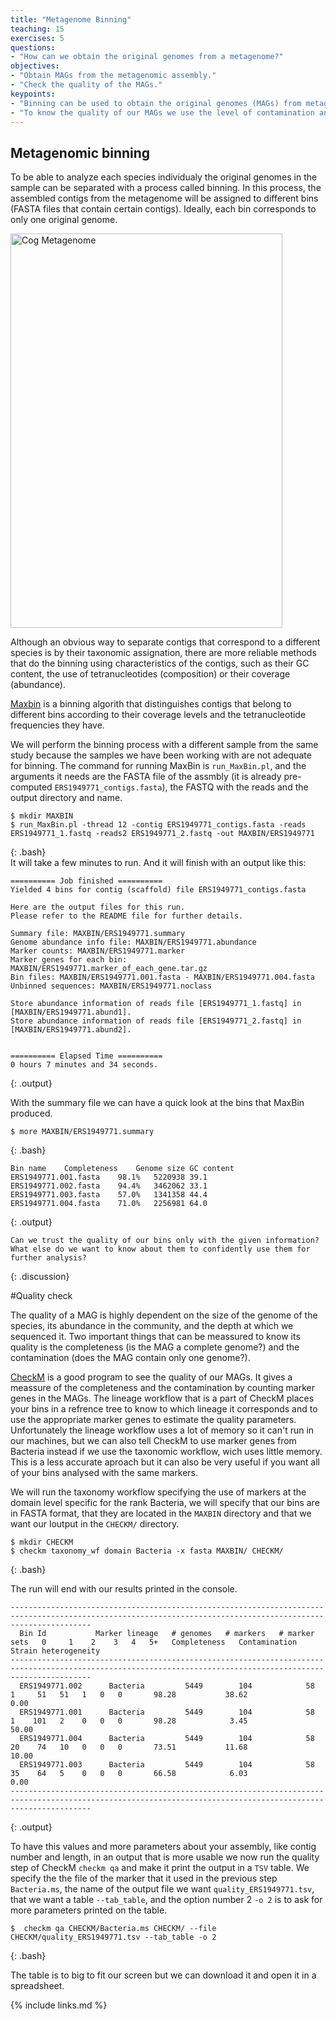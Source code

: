 ```yaml
---
title: "Metagenome Binning"
teaching: 15
exercises: 5
questions:
- "How can we obtain the original genomes from a metagenome?"
objectives: 
- "Obtain MAGs from the metagenomic assembly."
- "Check the quality of the MAGs."  
keypoints:
- "Binning can be used to obtain the original genomes (MAGs) from metagenomes."
- "To know the quality of our MAGs we use the level of contamination and completeness."
---
```


## Metagenomic binning
To be able to analyze each species individualy the original genomes in the sample can be separated with a process called binning. 
In this process, the assembled contigs from the metagenome will be assigned to different bins (FASTA files that contain certain contigs). Ideally, each bin corresponds to only one original genome.

<a href="{{ page.root }}/fig/Binning(47).png">
  <img src="{{ page.root }}/fig/Binning(47).png" width="435" height="631" alt="Cog Metagenome" />
</a>

Although an obvious way to separate contigs that correspond to a different species is by their taxonomic assignation, there are more reliable methods that do the binning using characteristics of the contigs, such as their GC content, the use of tetranucleotides (composition) or their coverage (abundance).

[Maxbin](https://sourceforge.net/projects/maxbin/files/) is a binning algorith that distinguishes contigs that belong to different bins according to their coverage levels and the tetranucleotide frequencies they have.

We will perform the binning process with a different sample from the same study because the samples we have been working with are not adequate for binning. The command for running MaxBin is `run_MaxBin.pl`, and the arguments it needs are the FASTA file of the assmbly (it is already pre-computed `ERS1949771_contigs.fasta`), the FASTQ with the reads and the output directory and name. 
~~~
$ mkdir MAXBIN
$ run_MaxBin.pl -thread 12 -contig ERS1949771_contigs.fasta -reads ERS1949771_1.fastq -reads2 ERS1949771_2.fastq -out MAXBIN/ERS1949771
~~~
{: .bash}  
It will take a few minutes to run. And it will finish with an output like this:

~~~
========== Job finished ==========
Yielded 4 bins for contig (scaffold) file ERS1949771_contigs.fasta

Here are the output files for this run.
Please refer to the README file for further details.

Summary file: MAXBIN/ERS1949771.summary
Genome abundance info file: MAXBIN/ERS1949771.abundance
Marker counts: MAXBIN/ERS1949771.marker
Marker genes for each bin: MAXBIN/ERS1949771.marker_of_each_gene.tar.gz
Bin files: MAXBIN/ERS1949771.001.fasta - MAXBIN/ERS1949771.004.fasta
Unbinned sequences: MAXBIN/ERS1949771.noclass

Store abundance information of reads file [ERS1949771_1.fastq] in [MAXBIN/ERS1949771.abund1].
Store abundance information of reads file [ERS1949771_2.fastq] in [MAXBIN/ERS1949771.abund2].


========== Elapsed Time ==========
0 hours 7 minutes and 34 seconds.
~~~
{: .output}  

With the summary file we can have a quick look at the bins that MaxBin produced. 

~~~
$ more MAXBIN/ERS1949771.summary
~~~
{: .bash}  

~~~
Bin name	Completeness	Genome size	GC content
ERS1949771.001.fasta	98.1%	5220938	39.1
ERS1949771.002.fasta	94.4%	3462062	33.1
ERS1949771.003.fasta	57.0%	1341358	44.4
ERS1949771.004.fasta	71.0%	2256981	64.0
~~~
{: .output}  

~~~
Can we trust the quality of our bins only with the given information? 
What else do we want to know about them to confidently use them for further analysis?
~~~
{: .discussion}  

#Quality check 

The quality of a MAG is highly dependent on the size of the genome of the species, its abundance in the community, and the depth at which we sequenced it.
Two important things that can be meassured to know its quality is the completeness (is the MAG a complete genome?) and the contamination (does the MAG contain only one genome?). 

[CheckM](https://github.com/Ecogenomics/CheckM) is a good program to see the quality of our MAGs. It gives a meassure of the completeness and the contamination by counting marker genes in the MAGs. The lineage workflow that is a part of CheckM places your bins in a refrence tree to know to which lineage it corresponds and to use the appropriate marker genes to estimate the quality parameters. Unfortunately the lineage workflow uses a lot of memory so it can't run in our machines, but we can also tell CheckM to use marker genes from Bacteria instead if we use the taxonomic workflow, wich uses little memory. This is a less accurate aproach but it can also be very useful if you want all of your bins analysed with the same markers. 

We will run the taxonomy workflow specifying the use of markers at the domain level specific for the rank Bacteria, we will specify that our bins are in FASTA format, that they are located in the `MAXBIN` directory and that we want our loutput in the `CHECKM/` directory. 
~~~
$ mkdir CHECKM
$ checkm taxonomy_wf domain Bacteria -x fasta MAXBIN/ CHECKM/
~~~
{: .bash} 

The run will end with our results printed in the console.
~~~
--------------------------------------------------------------------------------------------------------------------------------------------------------------
  Bin Id           Marker lineage   # genomes   # markers   # marker sets   0     1    2    3   4   5+   Completeness   Contamination   Strain heterogeneity  
--------------------------------------------------------------------------------------------------------------------------------------------------------------
  ERS1949771.002      Bacteria         5449        104            58        1     51   51   1   0   0       98.28           38.62               0.00          
  ERS1949771.001      Bacteria         5449        104            58        1    101   2    0   0   0       98.28            3.45              50.00          
  ERS1949771.004      Bacteria         5449        104            58        20    74   10   0   0   0       73.51           11.68              10.00          
  ERS1949771.003      Bacteria         5449        104            58        35    64   5    0   0   0       66.58            6.03               0.00          
--------------------------------------------------------------------------------------------------------------------------------------------------------------
~~~
{: .output} 

To have this values and more parameters about your assembly, like contig number and length, in an output that is more usable we now run the quality step of CheckM `checkm qa` and make it print the output in a `TSV` table. We specify the the file of the marker that it used in the previous step `Bacteria.ms`, the name of the output file we want `quality_ERS1949771.tsv`, that we want a table `--tab_table`, and the option number 2 `-o 2` is to ask for more parameters printed on the table. 
~~~
$  checkm qa CHECKM/Bacteria.ms CHECKM/ --file CHECKM/quality_ERS1949771.tsv --tab_table -o 2
~~~
{: .bash} 

The table is to big to fit our screen but we can download it and open it in a spreadsheet.

{% include links.md %}
